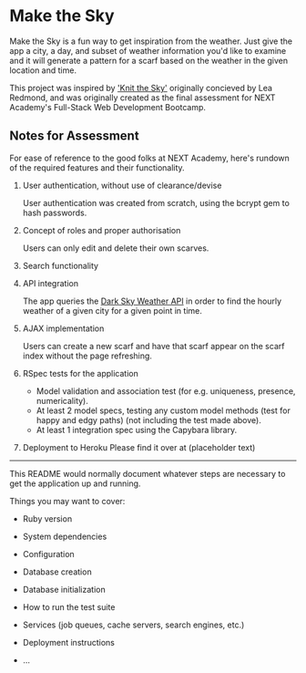 # Make the Sky

Make the Sky is a fun way to get inspiration from the weather. Just give the app a city, a day, and subset of weather information you'd like to examine and it will generate a pattern for a scarf based on the weather in the given location and time.

This project was inspired by ['Knit the Sky'](https://www.leafcutterdesigns.com/gifts/sky-scarf-yarn-kit/) originally concieved by Lea Redmond, and was originally created as the final assessment for NEXT Academy's Full-Stack Web Development Bootcamp. 


## Notes for Assessment
For ease of reference to the good folks at NEXT Academy, here's rundown of the required features and their functionality.

1. User authentication, without use of clearance/devise

   User authentication was created from scratch, using the bcrypt gem to hash passwords.

2. Concept of roles and proper authorisation

   Users can only edit and delete their own scarves.

3. Search functionality
4. API integration

   The app queries the [Dark Sky Weather API](https://darksky.net/dev) in order to find the hourly weather of a given city for a given point in time.

5. AJAX implementation

   Users can create a new scarf and have that scarf appear on the scarf index without the page refreshing.

6. RSpec tests for the application
   * Model validation and association test (for e.g. uniqueness, presence, numericality). 
   * At least 2 model specs, testing any custom model methods (test for happy and edgy paths) (not including the test made above). 
   * At least 1 integration spec using the Capybara library.

7. Deployment to Heroku
   Please find it over at (placeholder text)


***


This README would normally document whatever steps are necessary to get the
application up and running.

Things you may want to cover:

* Ruby version

* System dependencies

* Configuration

* Database creation

* Database initialization

* How to run the test suite

* Services (job queues, cache servers, search engines, etc.)

* Deployment instructions

* ...
